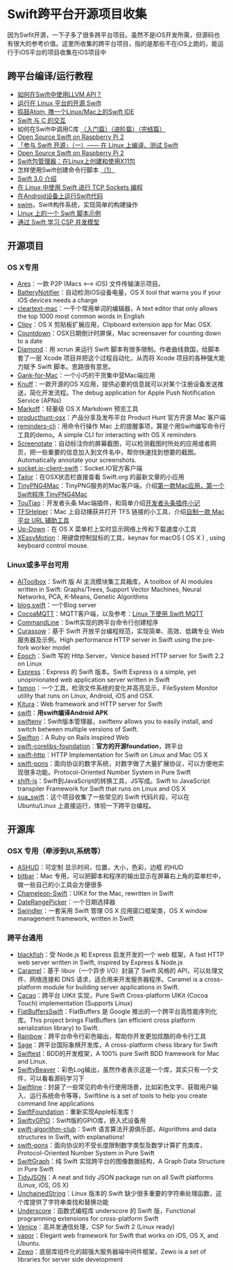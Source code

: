 # Swift跨平台开源项目收集
因为Swfit开源，一下子多了很多跨平台项目。虽然不是iOS开发所需，但源码也有很大的参考价值。这里所收集的跨平台项目，指的是那些不在iOS上跑的，能运行于iOS平台的项目收集在iOS项目中

## 跨平台编译/运行教程
- [如何在Swift中使用LLVM API？][1]
- [运行在 Linux 平台的开源 Swift][2]
- [捣鼓Atom, 撸一个Linux/Mac上的Swift IDE][3]
- [Swift 与 C 的交互][4]
- 如何在Swift中调用C库 [（入门篇）][5][（进阶篇）][6][（完结篇）][7]
- [Open Source Swift on Raspberry Pi 2][8]
- [「参与 Swift 开源」（一）—— 在 Linux 上编译、测试 Swift][9]
- [Open Source Swift on Raspberry Pi 2][10]
- [Swift包管理器：在Linux上创建和使用X11包][11]
- 怎样使用Swift创建命令行脚本 [（1）][12]
- [Swift 3.0 介绍][13]
- [在 Linux 中使用 Swift 进行 TCP Sockets 编程][14]
- [在Android设备上运行Swift代码][15]
- [swim][16]，Swift构件系统，实现简单的构建操作
- [Linux 上的一个 Swift 脚本示例][17]
- [通过 Swift 学习 CSP 并发模型][18]

## 开源项目
### OS X专用
- [Ares][19]：一款 P2P (Macs \<–\> iOS) 文件传输演示项目。
- [BatteryNotifier][20]：自动检测iOS设备电量，OS X tool that warns you if your iOS devices needs a charge
- [cleartext-mac][21]：一千个常用单词的编辑器，A text editor that only allows the top 1000 most common words in English
- [Clipy][22]：OS X 剪贴板扩展应用，Clipboard extension app for Mac OSX. 
- [Countdown][23]：OSX日期倒计时屏保，Mac screensaver for counting down to a date
- [Diamond][24]：用 xcrun 来运行 Swift 脚本有很多限制。作者曲线救国，给脚本套了一层 Xcode 项目并把这个过程自动化，从而将 Xcode 项目的各种强大能力赋予 Swift 脚本。思路很有意思。
- [Gank-for-Mac][25]：一个小巧的干货集中营Mac端应用
- [Knuff][26]：一款开源的OS X应用，提供必要的信息就可以对某个注册设备发送推送，简化开发流程。The debug application for Apple Push Notification Service (APNs)
- [Markoff][27]：轻量级 OS X Markdown 预览工具
- [producthunt-osx][28]：产品分享及发布平台 Product Hunt 官方开源 Mac 客户端
- [reminders-cli][29]：用命令行操作 Mac 上的提醒事项，算是个用Swift编写命令行工具的demo。A simple CLI for interacting with OS X reminders
- [Screenotate][30]：自动标注你的屏幕截图，可以检测截图时所处的应用或者网页，把一些重要的信息加入到文件名中，帮你快速找到想要的截图。Automatically annotate your screenshots.
- [socket.io-client-swift][31]：Socket.IO官方客户端
- [Tailor][32]：在OSX状态栏直接查看 Swift.org 的最新文章的小应用
- [TinyPNG4Mac][33]：TinyPNG服务的Mac客户端，介绍[第一款Mac应用，第一个Swift程序 TinyPNG4Mac][34]
- [TouTiao][35]：开发者头条 Mac端插件，和简单介绍[开发者头条插件小记][36]
- [TFSHelper][37]：Mac 上自动捕获并打开 TFS 链接的小工具，介绍[自制一款 Mac 平台 URL 辅助工具][38]
- [Up-Down][39]：在 OS X 菜单栏上实时显示网络上传和下载速度小工具
- [XEasyMotion][40]：用键盘控制鼠标的工具，keynav for macOS ( OS X ) , using keyboard control mouse.

### Linux或多平台可用
- [AIToolbox][41]：Swift 版 AI 主流模块集工具箱库，A toolbox of AI modules written in Swift: Graphs/Trees, Support Vector Machines, Neural Networks, PCA, K-Means, Genetic Algorithms
- [blog.swift][42]：一个Blog server
- [CocoaMQTT][43]：MQTT客户端，以及参考：[Linux 下使用 Swift MQTT][44]
- [CommandLine][45]：Swift实现的跨平台命令行创建程序
- [Curassow][46]：基于 Swift 开放平台编程规范，实现简单、高效、低耦专业 Web 服务器及示例。High performance HTTP server in Swift using the pre-fork worker model
- [Epoch][47]：Swift 写的 Http Server，Venice based HTTP server for Swift 2.2 on Linux
- [Express][48]：Express 的 Swift 版本。Swift Express is a simple, yet unopinionated web application server written in Swift
- [fsmon][49]：一个工具，检测文件系统的变化并高亮显示，FileSystem Monitor utility that runs on Linux, Android, iOS and OSX.
- [Kitura][50]：Web framework and HTTP server for Swift
- [swift][51]：**用swift编译Android APK**
- [swiftenv][52]：Swift版本管理器，swiftenv allows you to easily install, and switch between multiple versions of Swift.
- [Swifton][53]：A Ruby on Rails inspired Web 
- [swift-corelibs-foundation][54]：**官方的开源foundation**，跨平台
- [swift-http][55]：HTTP Implementation for Swift on Linux and Mac OS X
- [swift-pons][56]：面向协议的数字系统，对数字做了大量扩展协议，可以方便地实现很多功能。Protocol-Oriented Number System in Pure Swift
- [shift-js][57]：Swift到JavaScript的转换工具，JS写成。Swift to JavaScript transpiler Framework for Swift that runs on Linux and OS X
- [sua\_swift][58]：这个项目收集了一些常见的 Swift 代码片段，可以在 Ubuntu/Linux 上直接运行，体验一下跨平台编程。

## 开源库
### OSX 专用（牵涉到UI,系统等）
- [ASHUD][59]：可定制 显示时间，位置，大小，色彩，边框 的HUD
- [bitbar][60]：Mac 专用，可以把脚本和程序的输出显示在屏幕右上角的菜单栏中，做一些自己的小工具会方便很多
 - [Chameleon-Swift][61]：UIKit for the Mac, rewritten in Swift
- [DateRangePicker][62]：一个日期选择器
- [Swindler][63]：一套采用 Swift 管理 OS X 应用窗口框架类，OS X window management framework, written in Swift

### 跨平台通用
- [blackfish][64]：受 Node.js 和 Express 启发开发的一个 web 框架，A fast HTTP web server written in Swift, inspired by Express & Node.js
- [Caramel][65]：基于 libuv（一个异步 I/O）封装了 Swift 风格的 API，可以处理文件、网络连接和 DNS 请求，适合用来开发服务器程序。Caramel is a cross-platform module for building server applications in Swift.
- [Cacao][66]：跨平台 UIKit 实现，Pure Swift Cross-platform UIKit (Cocoa Touch) implementation (Supports Linux)
- [FlatBuffersSwift][67]：FlatBuffers 是 Google 推出的一个跨平台高性能序列化库。This project brings FlatBuffers (an efficient cross platform serialization library) to Swift.
- [Rainbow][68]：跨平台命令行彩色输出，帮助你开发更加炫酷的命令行工具
- [Sage][69]：跨平台国际象棋开发库，A cross-platform chess library for Swift
- [Swiftest][70]：BDD的开发框架，A 100% pure Swift BDD framework for Mac and Linux.
- [SwiftyBeaver][71]：彩色Log输出，虽然作者表示这是一个库，其实只有一个文件，可以看看源码学习下
- [Swiftline][72]：封装了一些常见的命令行使用场景，比如彩色文字、获取用户输入、运行系统命令等等，Swiftline is a set of tools to help you create command line applications
- [SwiftFoundation][73]：重新实现Apple标准库！
- [SwiftyGPIO][74]：Swift版的GPIO库，嵌入式设备用
- [swift-algorithm-club][75]：Swift 语言算法开源俱乐部，Algorithms and data structures in Swift, with explanations!
- [swift-pons][76]：面向协议的不受长度限制数字类型及数学计算扩充类库，Protocol-Oriented Number System in Pure Swift
- [SwiftGraph][77]：纯 Swift 实现跨平台的图像数据结构，A Graph Data Structure in Pure Swift
- [TidyJSON][78]：A neat and tidy JSON package run on all Swift platforms (Linux, iOS, OS X)
- [UnchainedString][79]：Linux 版本的 Swift 缺少很多重要的字符串处理函数，这个库提供了字符串查找和替换功能
- [Underscore][80]：函数式编程库 underscore 的 Swift 版，Functional programming extensions for cross-platform Swift
- [Venice][81]：高并发通信处理，CSP for Swift 2 (Linux ready)
- [vapor][82]：Elegant web framework for Swift that works on iOS, OS X, and Ubuntu.
- [Zewo][83]：底层库组件化的超强大服务器端中间件框架，Zewo is a set of libraries for server side development

[1]:	http://www.csdn.net/article/2015-12-07/2826407-Swift
[2]:	http://swiftcafe.io/2015/12/11/swift-linux/ "运行在 Linux 平台的开源 Swift"
[3]:	http://ios.dog/simple-swift-ide-on-atom/ "[翻译]捣鼓Atom, 撸一个Linux/Mac上的Swift IDE"
[4]:	https://realm.io/cn/news/pragma-chris-eidhof-swift-c/ "Swift 与 C 的交互"
[5]:	http://hearrain.com/2015/12/850 "如何在Swift中调用C库（入门篇）"
[6]:	http://hearrain.com/2016/01/853 "如何在Swift中调用C库（进阶篇）"
[7]:	http://hearrain.com/2016/01/855 "如何在Swift中调用C库（完结篇）"
[8]:	http://dev.iachieved.it/iachievedit/open-source-swift-on-raspberry-pi-2/ "Open Source Swift on Raspberry Pi 2"
[9]:	https://autolayout.club/2016/01/01/%E3%80%8C%E5%8F%82%E4%B8%8E-Swift-%E5%BC%80%E6%BA%90%E3%80%8D%EF%BC%88%E4%B8%80%EF%BC%89%E2%80%94%E2%80%94-%E5%9C%A8-Linux-%E4%B8%8A%E7%BC%96%E8%AF%91%E3%80%81%E6%B5%8B%E8%AF%95-Swift/ "「参与 Swift 开源」（一）—— 在 Linux 上编译、测试 Swift"
[10]:	http://dev.iachieved.it/iachievedit/open-source-swift-on-raspberry-pi-2/ "Open Source Swift on Raspberry Pi 2"
[11]:	http://swift.gg/2016/01/13/swift-ubuntu-x11-window-app/ "Swift包管理器：在Linux上创建和使用X11包"
[12]:	http://www.cocoachina.com/swift/20160121/14966.html
[13]:	http://swift.gg/2016/02/25/introducing-swift-3-0/ "Swift 3.0 介绍"
[14]:	http://swift.gg/2016/03/01/tcp-sockets-with-swift-on-linux/ "在 Linux 中使用 Swift 进行 TCP Sockets 编程"
[15]:	https://segmentfault.com/a/1190000004961116 "在Android设备上运行Swift代码"
[16]:	https://github.com/kylef/swim "swim"
[17]:	http://swift.gg/2016/07/12/an-example-of-scripting-with-swift-on-linux/ "Linux 上的一个 Swift 脚本示例"
[18]:	http://fengjian0106.github.io/2016/04/10/CSP-Concurrency-Patterns-In-Swift/ "通过 Swift 学习 CSP 并发模型"
[19]:	https://github.com/indragiek/Ares "Ares"
[20]:	https://github.com/Kalvin126/BatteryNotifier
[21]:	https://github.com/mortenjust/cleartext-mac "cleartext-mac"
[22]:	https://github.com/Clipy/Clipy "Clipy"
[23]:	https://github.com/soffes/Countdown "Countdown"
[24]:	https://github.com/johnno1962/Diamond "Diamond"
[25]:	https://github.com/hujiaweibujidao/Gank-for-Mac "Gank-for-Mac"
[26]:	https://github.com/KnuffApp/Knuff "Knuff"
[27]:	https://github.com/thoughtbot/Markoff "Markoff"
[28]:	https://github.com/producthunt/producthunt-osx "producthunt-osx"
[29]:	https://github.com/keith/reminders-cli "reminders-cli"
[30]:	https://github.com/osnr/Screenotate "Screenotate"
[31]:	https://github.com/socketio/socket.io-client-swift "socket.io-client-swift"
[32]:	https://github.com/kimar/Tailor "Tailor"
[33]:	https://github.com/kyleduo/TinyPNG4Mac "TinyPNG4Mac"
[34]:	http://blog.kyleduo.com/2016/07/01/160701-tinypng4mac/
[35]:	https://github.com/judi0713/TouTiao "TouTiao"
[36]:	http://walkginkgo.com/ios/2016/05/04/Toutiao.html
[37]:	https://github.com/yulingtianxia/TFSHelper "TFSHelper"
[38]:	http://yulingtianxia.com/blog/2016/02/27/TFSHelper/ "自制一款 Mac 平台 URL 辅助工具"
[39]:	https://github.com/gjiazhe/Up-Down "Up-Down"
[40]:	https://github.com/h2ero/XEasyMotion "XEasyMotion"
[41]:	https://github.com/KevinCoble/AIToolbox "AIToolbox"
[42]:	https://github.com/lexrus/blog.swift "blog.swift"
[43]:	https://github.com/emqtt/CocoaMQTT "CocoaMQTT"
[44]:	http://swift.gg/2016/07/01/mqtt-with-swift-on-linux/ "Linux 下使用 Swift MQTT"
[45]:	https://github.com/jatoben/CommandLine "CommandLine"
[46]:	https://github.com/kylef/Curassow "Curassow"
[47]:	https://github.com/Zewo/Epoch "Epoch"
[48]:	https://github.com/crossroadlabs/Express "Express"
[49]:	https://github.com/nowsecure/fsmon "fsmon"
[50]:	https://github.com/IBM-Swift/Kitura "Kitura"
[51]:	https://github.com/SwiftAndroid/swift "swift"
[52]:	https://github.com/kylef/swiftenv "swiftenv"
[53]:	https://github.com/necolt/Swifton "Swifton"
[54]:	https://github.com/apple/swift-corelibs-foundation "swift-corelibs-foundation"
[55]:	https://github.com/huytd/swift-http "swift-http"
[56]:	https://github.com/dankogai/swift-pons "swift-pons"
[57]:	https://github.com/shift-js/shift-js "shift-js"
[58]:	https://github.com/jpedrosa/sua_swift "sua_swift"
[59]:	https://github.com/antscript/ASHUD "ASHUD"
[60]:	https://github.com/matryer/bitbar "bitbar"
[61]:	https://github.com/unifiedh/Chameleon-Swift "Chameleon-Swift"
[62]:	https://github.com/MrMage/DateRangePicker "DateRangePicker"
[63]:	https://github.com/tmandry/Swindler "Swindler"
[64]:	https://github.com/elliottminns/blackfish "blackfish"
[65]:	https://github.com/CaramelForSwift/Caramel "Caramel"
[66]:	https://github.com/PureSwift/Cacao "Cacao"
[67]:	https://github.com/mzaks/FlatBuffersSwift "FlatBuffersSwift"
[68]:	https://github.com/onevcat/Rainbow "Rainbow"
[69]:	https://github.com/nvzqz/Sage "Sage"
[70]:	https://github.com/bppr/Swiftest "Swiftest"
[71]:	https://github.com/skreutzberger/SwiftyBeaver "SwiftyBeaver"
[72]:	https://github.com/Swiftline/Swiftline "Swiftline"
[73]:	https://github.com/PureSwift/SwiftFoundation "SwiftFoundation"
[74]:	https://github.com/uraimo/SwiftyGPIO "SwiftyGPIO"
[75]:	https://github.com/hollance/swift-algorithm-club "swift-algorithm-club"
[76]:	https://github.com/dankogai/swift-pons "swift-pons"
[77]:	https://github.com/davecom/SwiftGraph "SwiftGraph"
[78]:	https://github.com/benloong/TidyJSON "TidyJSON"
[79]:	https://github.com/dunkelstern/UnchainedString "UnchainedString"
[80]:	https://github.com/JakeLin/Underscore "Underscore"
[81]:	https://github.com/Zewo/Venice "Venice"
[82]:	https://github.com/tannernelson/vapor "vapor"
[83]:	https://github.com/Zewo/Zewo "Zewo"